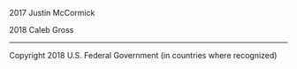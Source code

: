 
2017 Justin McCormick

2018 Caleb Gross
____
Copyright 2018 U.S. Federal Government (in countries where recognized)
